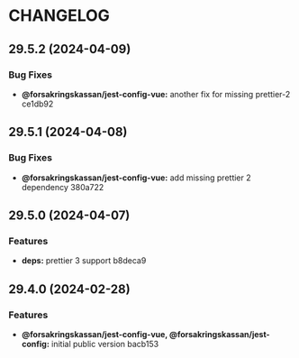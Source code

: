 # CHANGELOG

## 29.5.2 (2024-04-09)


### Bug Fixes

* **@forsakringskassan/jest-config-vue:** another fix for missing prettier-2 ce1db92

## 29.5.1 (2024-04-08)


### Bug Fixes

* **@forsakringskassan/jest-config-vue:** add missing prettier 2 dependency 380a722

## 29.5.0 (2024-04-07)


### Features

* **deps:** prettier 3 support b8deca9

## 29.4.0 (2024-02-28)


### Features

* **@forsakringskassan/jest-config-vue, @forsakringskassan/jest-config:** initial public version bacb153
